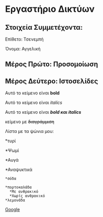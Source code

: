 # Εργαστήριο Δικτύων

## Στοιχεία Συμμετέχοντα:

Επίθετο: Τσενεμπή

Όνομα: Αγγελική
## Μέρος Πρώτο: Προσομοίωση
## Μέρος Δεύτερο: Ιστοσελίδες

Αυτό το κείμενο είναι **bold**

Αυτό το κείμενο είναι _italics_

Αυτό το κείμενο είναι **_bold και italics_**

κείμενο με ~~διαγράμμιση~~

Λίστα με τα ψώνια μου:

*τυρί

*Ψωμί

*Αυγά

*Αναψυκτικά

    *σόδα
    
    *πορτοκαλάδα
      *Με ανθρακικό
      *Χωρίς ανθρακικό
    *λεμονάδα
    
  [Google](https://www.google.com)
